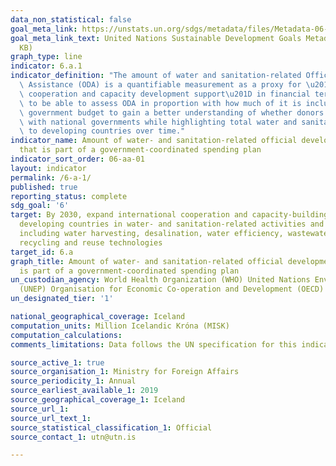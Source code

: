 ```yaml
---
data_non_statistical: false
goal_meta_link: https://unstats.un.org/sdgs/metadata/files/Metadata-06-0A-01.pdf
goal_meta_link_text: United Nations Sustainable Development Goals Metadata (PDF 398
  KB)
graph_type: line
indicator: 6.a.1
indicator_definition: "The amount of water and sanitation-related Official Development\
  \ Assistance (ODA) is a quantifiable measurement as a proxy for \u201Cinternational\
  \ cooperation and capacity development support\u201D in financial terms. It is essential\
  \ to be able to assess ODA in proportion with how much of it is included in the\
  \ government budget to gain a better understanding of whether donors are aligned\
  \ with national governments while highlighting total water and sanitation ODA disbursements\
  \ to developing countries over time."
indicator_name: Amount of water- and sanitation-related official development assistance
  that is part of a government-coordinated spending plan
indicator_sort_order: 06-aa-01
layout: indicator
permalink: /6-a-1/
published: true
reporting_status: complete
sdg_goal: '6'
target: By 2030, expand international cooperation and capacity-building support to
  developing countries in water- and sanitation-related activities and programmes,
  including water harvesting, desalination, water efficiency, wastewater treatment,
  recycling and reuse technologies
target_id: 6.a
graph_title: Amount of water- and sanitation-related official development assistance that
  is part of a government-coordinated spending plan
un_custodian_agency: World Health Organization (WHO) United Nations Environment Programme
  (UNEP) Organisation for Economic Co-operation and Development (OECD)
un_designated_tier: '1'

national_geographical_coverage: Iceland
computation_units: Million Icelandic Króna (MISK)
computation_calculations: 
comments_limitations: Data follows the UN specification for this indicator. This indicator has been identified in collaboration with topic experts.

source_active_1: true
source_organisation_1: Ministry for Foreign Affairs
source_periodicity_1: Annual
source_earliest_available_1: 2019
source_geographical_coverage_1: Iceland
source_url_1: 
source_url_text_1: 
source_statistical_classification_1: Official
source_contact_1: utn@utn.is

---
```


